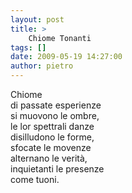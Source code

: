 ```yaml
---
layout: post
title: >
    Chiome Tonanti
tags: []
date: 2009-05-19 14:27:00
author: pietro
---
```

Chiome<br/>di passate esperienze<br/>si muovono le ombre,<br/>le lor spettrali danze<br/>disilludono le forme,<br/>sfocate le movenze<br/>alternano le verità,<br/>inquietanti le presenze<br/>come tuoni.
